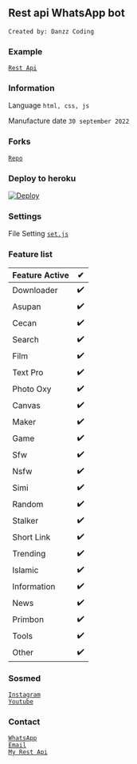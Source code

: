 ## Rest api WhatsApp bot
`Created by: Danzz Coding`

### Example
 [`Rest Api`](https://api-danzz.xyz)<br>

### Information
Language
`html, css, js`

Manufacture date
`30 september 2022`

### Forks
 [`Repo`](https://github.com/Danzzxcodes/danzz-apii/fork)<br>

### Deploy to heroku
[![Deploy](https://www.herokucdn.com/deploy/button.svg)](https://heroku.com/deploy?template=https://github.com/DanzzCoding/danzz-apiv3)

### Settings 
File Setting [`set.js`](https://github.com/Danzzxcodes/danzz-apii/edit/master/set.js)<br>

### Feature list

| Feature Active |✔|
| ------------- | ------------- |
| Downloader |✔️|
| Asupan  |✔️|
| Cecan  |✔️|
| Search  |✔️|
| Film  |✔️|
| Text Pro  |✔️|
| Photo Oxy  |✔️|
| Canvas  |✔️|
| Maker  |✔️|
| Game  |✔️|
| Sfw  |✔️|
| Nsfw  |✔️|
| Simi  |✔️|
| Random  |✔️|
| Stalker |✔️|
| Short Link  |✔️|
| Trending  |✔️|
| Islamic  |✔️|
| Information  |✔️|
| News  |✔️|
| Primbon  |✔️|
| Tools  |✔️|
| Other  |✔️|

### Sosmed

[`Instagram`](https://instagram.com/ramdani_real01)<br>
[`Youtube`](https://youtube.com/c/DanzzCoding)<br>

### Contact

[`WhatsApp`](https://wa.me/6288296339947)<br>
[`Email`](mailto:danzzcoding@gmail.com)<br>
[`My Rest Api`](https://danzz-api.herokuapp.com)<br>
